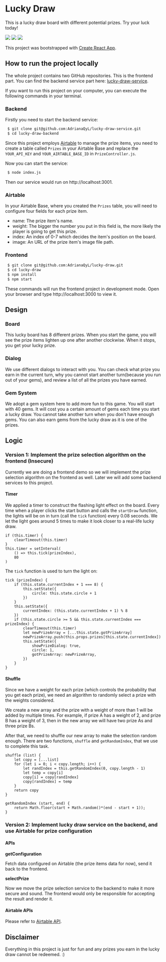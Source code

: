 # Lucky Draw

This is a lucky draw board with different potential prizes. Try your luck today!

[![](https://img.shields.io/badge/front_end-React-success.svg)]({linkUrl})
[![](https://img.shields.io/badge/back_end-Node.js-green.svg)]({linkUrl})
[![](https://img.shields.io/badge/integrate_with-Airtable-yellow.svg)]({linkUrl})


This project was bootstrapped with [Create React App](https://github.com/facebook/create-react-app).

## How to run the project locally

The whole project contains two GitHub repositories. This is the frontend part. You can find the backend service part here: [lucky-draw-service](https://github.com/AdrianaQyL/lucky-draw-service).

If you want to run this project on your computer, you can execute the following commands in your terminal.

### Backend

Firstly you need to start the backend service:

``` bash
 $ git clone git@github.com:AdrianaQyL/lucky-draw-service.git
 $ cd lucky-draw-backend
```

Since this project employs [Airtable](https://www.airtable.com/) to manage the prize items, you need to create a table called `Prizes` in your Airtable Base and replace the `YOUR_API_KEY` and `YOUR_AIRTABLE_BASE_ID` in `PrizeController.js`.

Now you can start the service:

``` bash
 $ node index.js
```

Then our service would run on http://localhost:3001.

### Airtable

In your Airtable Base, where you created the `Prizes` table, you will need to configure four fields for each prize item.

- name: The prize item's name.
- weight: The bigger the number you put in this field is, the more likely the player is going to get this prize.
- index: An index of 0-7 which decides the item's position on the board.
- image: An URL of the prize item's image file path.

### Frontend

``` bash
 $ git clone git@github.com:AdrianaQyL/lucky-draw.git
 $ cd lucky-draw
 $ npm install
 $ npm start
```
These commands will run the frontend project in development mode. Open your browser and type http://localhost:3000 to view it.

<!-- ## Deployed online version -->

<!-- This project is also deployed on [Netlify](https://www.netlify.com/). You can check the online version here: [Lucky Draw]() -->

## Design

### Board

This lucky board has 8 different prizes. When you start the game, you will see the prize items lighten up one after another clockwise. When it stops, you get your lucky prize.

### Dialog

We use different dialogs to interact with you. You can check what prize you earn in the current turn, why you cannot start another turn(because you run out of your gems), and review a list of all the prizes you have earned.

### Gem System

We adopt a gem system here to add more fun to this game. You will start with 40 gems. It will cost you a certain amount of gems each time you start a lucky draw. You cannot take another turn when you don't have enough gems. You can also earn gems from the lucky draw as it is one of the prizes.


## Logic

### Version 1: Implement the prize selection algorithm on the frontend (Insecure)

Currently we are doing a frontend demo so we will implement the prize selection algorithm on the frontend as well. Later we will add some backend services to this project.

#### Timer

We applied a timer to construct the flashing light effect on the board. Every time when a player clicks the start button and calls the `startDraw` function, the lights will be on in turn (call the `tick` function) every 0.08 seconds. We let the light goes around 5 times to make it look closer to a real-life lucky draw.

```
if (this.timer) {
    clearTimeout(this.timer)
}
this.timer = setInterval(
    () => this.tick(prizeIndex),
    80
)
```

The `tick` function is used to turn the light on:

```
tick (prizeIndex) {
    if (this.state.currentIndex + 1 === 8) {
        this.setState({
            circle: this.state.circle + 1
        })
    }
    this.setState({
        currentIndex: (this.state.currentIndex + 1) % 8
    })
    if (this.state.circle >= 5 && this.state.currentIndex === prizeIndex) {
        clearTimeout(this.timer)
        let newPrizeArray = [...this.state.gotPrizeArray]
        newPrizeArray.push(this.props.prizes[this.state.currentIndex])
        this.setState({
            showPrizeDialog: true,
            circle: 1,
            gotPrizeArray: newPrizeArray,
        })
    }
}
```

#### Shuffle

Since we have a weight for each prize (which controls the probability that you get each prize), we need an algorithm to randomly select a prize with the weights considered. 

We create a new array and the prize with a weight of more than 1 will be added by multiple times. For example, if prize A has a weight of 2, and prize B has a weight of 3, then in the new array we will have two prize As and three prize Bs.

After that, we need to shuffle our new array to make the selection random enough. There are two functions, `shuffle` and `getRandomIndex`, that we use to complete this task.

```
shuffle (list) {
    let copy = [...list]
    for (let i = 0; i < copy.length; i++) {
        let randIndex = this.getRandomIndex(0, copy.length - 1)
        let temp = copy[i]
        copy[i] = copy[randIndex]
        copy[randIndex] = temp
    }
    return copy
}
```
```
getRandomIndex (start, end) {
    return Math.floor(start + Math.random()*(end - start + 1));
}
```

### Version 2: Implement lucky draw service on the backend, and use Airtable for prize configuration

#### APIs

**getConfiguration**

Fetch data configured on Airtable (the prize items data for now), send it back to the frontend.

**selectPrize**

Now we move the prize selection service to the backend to make it more secure and sound. The frontend would only be responsible for accepting the result and render it.

#### Airtable APIs

Please refer to [Airtable API](https://airtable.com/api).


## Disclaimer

Everything in this project is just for fun and any prizes you earn in the lucky draw cannot be redeemed. :)


<!-- ## Available Scripts

### `npm run build`

Builds the app for production to the `build` folder.\
It correctly bundles React in production mode and optimizes the build for the best performance.

The build is minified and the filenames include the hashes.\
Your app is ready to be deployed!

See the section about [deployment](https://facebook.github.io/create-react-app/docs/deployment) for more information.


### Deployment

This section has moved here: [https://facebook.github.io/create-react-app/docs/deployment](https://facebook.github.io/create-react-app/docs/deployment)
 -->
